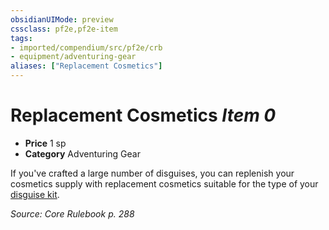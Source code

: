 ```yaml
---
obsidianUIMode: preview
cssclass: pf2e,pf2e-item
tags:
- imported/compendium/src/pf2e/crb
- equipment/adventuring-gear
aliases: ["Replacement Cosmetics"]
---
```

# Replacement Cosmetics *Item 0*  

- **Price** 1 sp
- **Category** Adventuring Gear

If you've crafted a large number of disguises, you can replenish your cosmetics supply with replacement cosmetics suitable for the type of your [disguise kit](disguise-kit.md).

*Source: Core Rulebook p. 288*